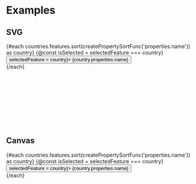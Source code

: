 <script lang="ts">
	import { spring } from 'svelte/motion';
	import { geoOrthographic, geoCentroid } from 'd3-geo';
	import { index } from 'd3-array';
	import { feature } from 'topojson-client';

	import { mdiChevronLeft, mdiChevronRight } from '@mdi/js';
	import { Button, Field, scrollIntoView } from 'svelte-ux'
	import { cls } from 'svelte-ux/utils/styles';
	import { createPropertySortFunc, createSortFunc } from 'svelte-ux/utils/sort';

	import Preview from '$lib/docs/Preview.svelte';
	import Chart, { Canvas, Svg } from '$lib/components/Chart.svelte';
	import GeoPath from '$lib/components/GeoPath.svelte';
	import Graticule from '$lib/components/Graticule.svelte';
	import Tooltip from '$lib/components/Tooltip.svelte';
	import TooltipItem from '$lib/components/TooltipItem.svelte';
	
	export let data;

	const countries = feature(data.geojson, data.geojson.objects.countries);

	const springOptions = { stiffness: .04 }
	const yaw = spring(0, springOptions);
	const pitch = spring(0, springOptions);
	const roll = spring(0, springOptions);

	let selectedFeature;
	$: if (selectedFeature) {
		const centroid = geoCentroid(selectedFeature);
		$yaw = -centroid[0];
		$pitch = -centroid[1];
	}

	// TODO: Animate to Yakko's song
	// https://animaniacs.fandom.com/wiki/Yakko%27s_World_(song)#New_Updated_Verse
	// https://www.youtube.com/watch?v=BoaLSUKeGWw
	// https://www.youtube.com/watch?v=5pOFKmk7ytU
</script>

# Examples

## SVG

<Preview>
	<div class="h-[600px] grid grid-cols-[224px,1fr]">
		<div class="overflow-auto">
			{#each countries.features.sort(createPropertySortFunc('properties.name')) as country}
				{@const isSelected = selectedFeature === country}
				<div use:scrollIntoView={{ condition: isSelected }}>
					<Button fullWidth class={cls(isSelected && 'text-red-500')} on:click={() => selectedFeature = country}>
						{country.properties.name}
					</Button>
				</div>
			{/each}
		</div>
		<Chart
			geo={{
				projection: geoOrthographic,
				fitGeojson: countries,
				rotate: {
					yaw: $yaw,
					pitch: $pitch,
					roll: $roll
				}
			}}
		>
			<Svg>
				<GeoPath geojson={{ type: 'Sphere' }} class="fill-blue-300" />
				<Graticule class="stroke-black/20" />
				{#each countries.features as country}
					<GeoPath geojson={country} class={cls('fill-white', selectedFeature === country ? 'fill-red-400' : 'hover:fill-gray-200')} on:click={e => selectedFeature = country} />
				{/each}
			</Svg>
		</Chart>
	</div>
</Preview>

## Canvas

<Preview>
	<div class="h-[600px] grid grid-cols-[224px,1fr]">
		<div class="overflow-auto">
			{#each countries.features.sort(createPropertySortFunc('properties.name')) as country}
				{@const isSelected = selectedFeature === country}
				<div use:scrollIntoView={{ condition: isSelected }}>
					<Button _base fullWidth on:click={() => selectedFeature = country}>
						{country.properties.name}
					</Button>
				</div>
			{/each}
		</div>
		<Chart
			geo={{
				projection: geoOrthographic,
				fitGeojson: countries,
				rotate: {
					yaw: $yaw,
					pitch: $pitch,
					roll: $roll
				}
			}}
		>
			<Canvas>
				<GeoPath geojson={{ type: 'Sphere' }} fill="#93c5fd" />
			</Canvas>
			<Canvas>
				<Graticule stroke="rgba(0,0,0,.20)" />
			</Canvas>
			<Canvas>
				<GeoPath geojson={countries} fill="white"/>
			</Canvas>
		</Chart>
	</div>
</Preview>

